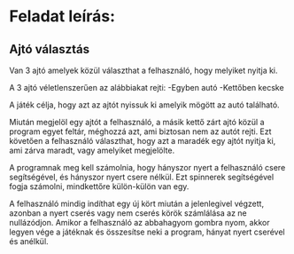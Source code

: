 # Feladat leírás:

  ## Ajtó választás

  Van 3 ajtó amelyek közül választhat a felhasználó, hogy melyiket nyitja ki.
  
  A 3 ajtó véletlenszerűen az alábbiakat rejti:
  	-Egyben autó
  	-Kettőben kecske

  A játék célja, hogy azt az ajtót nyissuk ki amelyik mögött az autó található.
   
  Miután megjelöl egy ajtót a felhasználó, a másik kettő zárt ajtó közül a program egyet feltár, méghozzá azt, ami biztosan nem az autót rejti. 
  Ezt követően a felhasználó választhat, hogy azt a maradék egy ajtót nyitja ki, ami zárva maradt, vagy amelyiket megjelölte.

  A programnak meg kell számolnia, hogy hányszor nyert a felhasználó csere segítségével, és hányszor nyert csere nélkül.
  Ezt spinnerek segítségével fogja számolni, mindkettőre külön-külön van egy.

  A felhasználó mindig indíthat egy új kört miután a jelenlegivel végzett, azonban a nyert cserés vagy nem cserés körök számlálása az ne nullázódjon.
  Amikor a felhasználó az abbahagyom gombra nyom, akkor legyen vége a játéknak és összesítse neki a program, hányat nyert cserével és anélkül.
